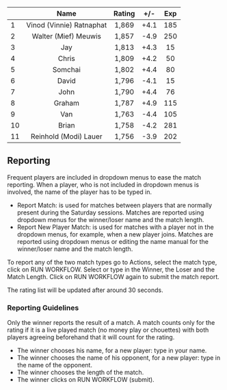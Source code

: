 | |Name|Rating|+/-|Exp|
|-|:--:|:----:|:-:|:-:|
|1|Vinod (Vinnie) Ratnaphat|1,869|+4.1|185|
|2|Walter (Mief) Meuwis|1,857|-4.9|250|
|3|Jay|1,813|+4.3|15|
|4|Chris|1,809|+4.2|50|
|5|Somchai|1,802|+4.4|80|
|6|David|1,796|-4.1|15|
|7|John|1,790|+4.4|76|
|8|Graham|1,787|+4.9|115|
|9|Van|1,763|-4.4|105|
|10|Brian|1,758|-4.2|281|
|11|Reinhold (Modi) Lauer|1,756|-3.9|202|

 

## Reporting

Frequent players are included in dropdown menus to ease the match reporting.
When a player, who is not included in dropdown menus is involved, the name of the player has to be typed in.

- Report Match:  is used for matches between players that are normally present during the Saturday sessions.
Matches are reported using dropdown menus for the winner/loser name and the match length.
- Report New Player Match:  is used for matches with a player not in the dropdown menus, for example, when a new player joins.
Matches are reported using dropdown menus or editing the name manual for the winner/loser name and the match length.

To report any of the two match types go to Actions, select the match type, click on RUN WORKFLOW.
Select or type in the Winner, the Loser and the Match Length.
Click on RUN WORKFLOW again to submit the match report.

The rating list will be updated after around 30 seconds.

### Reporting Guidelines

Only the winner reports the result of a match.
A match counts only for the rating if it is a live played match (no money play or chouettes)
with both players agreeing beforehand that it will count for the rating.

- The winner chooses his name, for a new player: type in your name.
- The winner chooses the name of his opponent, for a new player: type in the name of the opponent.
- The winner chooses the length of the match.
- The winner clicks on RUN WORKFLOW (submit).
